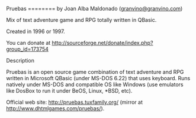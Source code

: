 Pruebas
======== by Joan Alba Maldonado (granvino@granvino.com)

Mix of text adventure game and RPG totally written in QBasic.

Created in 1996 or 1997.

You can donate at http://sourceforge.net/donate/index.php?group_id=173754


Description

Pruebas is an open source game combination of text adventure and RPG written in Microsoft QBasic (under MS-DOS 6.22) that uses keyboard.
Runs natively under MS-DOS and compatible OS like Windows (use emulators like DosBox to run it under BeOS, Linux, *BSD, etc).

Official web site: http://pruebas.tuxfamily.org/ (mirror at http://www.dhtmlgames.com/pruebas/).